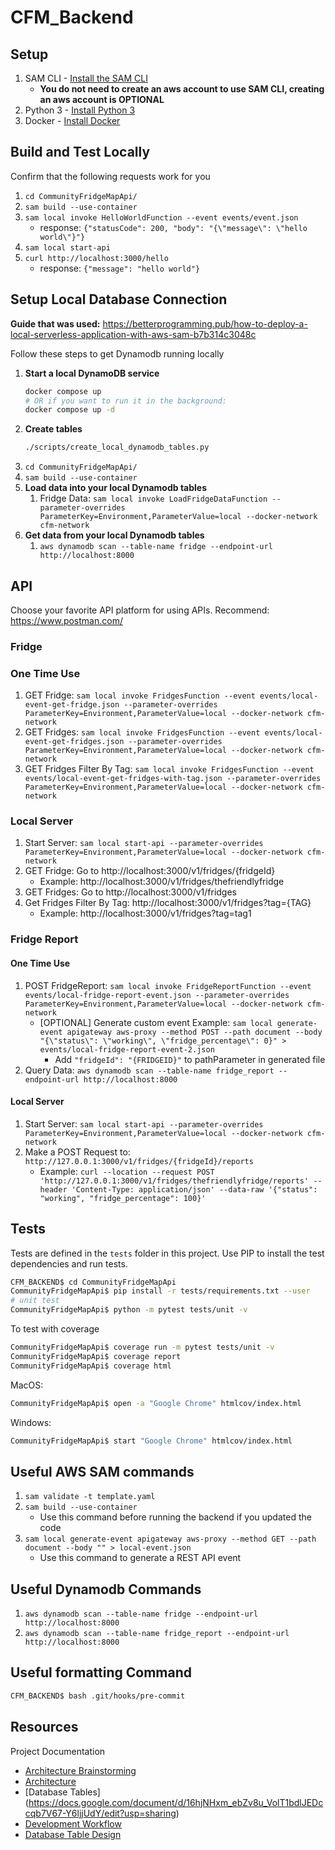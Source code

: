 # CFM_Backend

## Setup

1. SAM CLI - [Install the SAM CLI](https://docs.aws.amazon.com/serverless-application-model/latest/developerguide/serverless-sam-cli-install.html)
    * **You do not need to create an aws account to use SAM CLI, creating an aws account is OPTIONAL**
2. Python 3 - [Install Python 3](https://www.python.org/downloads/)
3. Docker - [Install Docker](https://docs.docker.com/get-docker/)

## Build and Test Locally

Confirm that the following requests work for you

1. `cd CommunityFridgeMapApi/`
2. `sam build --use-container`
3. `sam local invoke HelloWorldFunction --event events/event.json`
    * response: ```{"statusCode": 200, "body": "{\"message\": \"hello world\"}"}```
4. `sam local start-api`
5. `curl http://localhost:3000/hello`
    * response: ```{"message": "hello world"}```

## Setup Local Database Connection

**Guide that was used:** https://betterprogramming.pub/how-to-deploy-a-local-serverless-application-with-aws-sam-b7b314c3048c

Follow these steps to get Dynamodb running locally

1. **Start a local DynamoDB service**
    ```sh
    docker compose up
    # OR if you want to run it in the background:
    docker compose up -d
    ```
2. **Create tables**
    ```sh
    ./scripts/create_local_dynamodb_tables.py
    ```
3. `cd CommunityFridgeMapApi/`
4. `sam build --use-container`
5. **Load data into your local Dynamodb tables**
    1. Fridge Data: `sam local invoke LoadFridgeDataFunction --parameter-overrides ParameterKey=Environment,ParameterValue=local --docker-network cfm-network`
6. **Get data from your local Dynamodb tables**
    1. `aws dynamodb scan --table-name fridge --endpoint-url http://localhost:8000`

## API

Choose your favorite API platform for using APIs.
Recommend: https://www.postman.com/


### Fridge

### One Time Use
1. GET Fridge: `sam local invoke FridgesFunction --event events/local-event-get-fridge.json --parameter-overrides ParameterKey=Environment,ParameterValue=local --docker-network cfm-network`
2. GET Fridges: `sam local invoke FridgesFunction --event events/local-event-get-fridges.json --parameter-overrides ParameterKey=Environment,ParameterValue=local --docker-network cfm-network`
3. GET Fridges Filter By Tag: `sam local invoke FridgesFunction --event events/local-event-get-fridges-with-tag.json --parameter-overrides ParameterKey=Environment,ParameterValue=local --docker-network cfm-network`

### Local Server
1. Start Server: `sam local start-api --parameter-overrides ParameterKey=Environment,ParameterValue=local --docker-network cfm-network`
2. GET Fridge: Go to http://localhost:3000/v1/fridges/{fridgeId}
    * Example: http://localhost:3000/v1/fridges/thefriendlyfridge
3. GET Fridges: Go to http://localhost:3000/v1/fridges
4. Get Fridges Filter By Tag: http://localhost:3000/v1/fridges?tag={TAG}
    * Example: http://localhost:3000/v1/fridges?tag=tag1

### Fridge Report

#### One Time Use
1. POST FridgeReport: `sam local invoke FridgeReportFunction --event events/local-fridge-report-event.json --parameter-overrides ParameterKey=Environment,ParameterValue=local --docker-network cfm-network`
    * [OPTIONAL] Generate custom event Example: `sam local generate-event apigateway aws-proxy --method POST --path document --body "{\"status\": \"working\", \"fridge_percentage\": 0}" > events/local-fridge-report-event-2.json`
        * Add `"fridgeId": "{FRIDGEID}"` to pathParameter in generated file
2. Query Data: `aws dynamodb scan --table-name fridge_report --endpoint-url http://localhost:8000`

#### Local Server
1. Start Server: `sam local start-api --parameter-overrides ParameterKey=Environment,ParameterValue=local --docker-network cfm-network`
2. Make a POST Request to: `http://127.0.0.1:3000/v1/fridges/{fridgeId}/reports`
    * Example: `curl --location --request POST 'http://127.0.0.1:3000/v1/fridges/thefriendlyfridge/reports' --header 'Content-Type: application/json' --data-raw '{"status": "working", "fridge_percentage": 100}'`

## Tests

Tests are defined in the `tests` folder in this project. Use PIP to install the test dependencies and run tests.

```bash
CFM_BACKEND$ cd CommunityFridgeMapApi
CommunityFridgeMapApi$ pip install -r tests/requirements.txt --user
# unit test
CommunityFridgeMapApi$ python -m pytest tests/unit -v
```

To test with coverage
```bash
CommunityFridgeMapApi$ coverage run -m pytest tests/unit -v
CommunityFridgeMapApi$ coverage report
CommunityFridgeMapApi$ coverage html
```

MacOS:
```bash
CommunityFridgeMapApi$ open -a "Google Chrome" htmlcov/index.html
```

Windows:
```bash
CommunityFridgeMapApi$ start "Google Chrome" htmlcov/index.html
```

## Useful AWS SAM commands
1. `sam validate -t template.yaml`
2. `sam build --use-container`
    * Use this command before running the backend if you updated the code
3. `sam local generate-event apigateway aws-proxy --method GET --path document --body "" > local-event.json`
    * Use this command to generate a REST API event

## Useful Dynamodb Commands
1. `aws dynamodb scan --table-name fridge --endpoint-url http://localhost:8000`
2. `aws dynamodb scan --table-name fridge_report --endpoint-url http://localhost:8000`

## Useful formatting Command
```bash
CFM_BACKEND$ bash .git/hooks/pre-commit
```

## Resources

Project Documentation

  - [Architecture Brainstorming](https://docs.google.com/document/d/1FYClUD16KUY42_p93rZFHN-iyp94RU0Rtw517vj2jXs/edit)
  - [Architecture](https://docs.google.com/document/d/1yZVGAxVn4CEZyyce_Zuha3oYOOU8ey7ArBvLbm7l4bw/edit)
  - [Database Tables] (https://docs.google.com/document/d/16hjNHxm_ebZv8u_VolT1bdlJEDccqb7V67-Y6ljjUdY/edit?usp=sharing)
  - [Development Workflow](https://docs.google.com/document/d/1m9Xqo4QUVEBjMD7sMjxSHa3CxxjvrHppwc0nrdWCAAc/edit)
  - [Database Table Design](https://docs.google.com/document/d/16hjNHxm_ebZv8u_VolT1bdlJEDccqb7V67-Y6ljjUdY/edit?usp=sharing)
